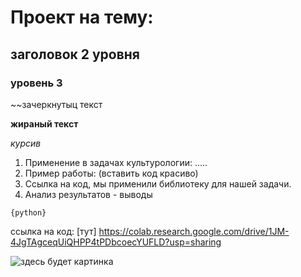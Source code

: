 # Проект на тему:

## заголовок 2 уровня ##

### уровень 3 ###

~~зачеркнутыц текст

**жираный текст**

*курсив*

1. Применение в задачах культурологии: .....
2. Пример работы: (вставить код красиво)
3. Ссылка на код, мы применили библиотеку для нашей задачи.
4. Анализ результатов - выводы 


```
{python}
```

ссылка на код: [тут] https://colab.research.google.com/drive/1JM-4JgTAgceqUiQHPP4tPDbcoecYUFLD?usp=sharing

![здесь будет картинка](https://vtbrussia.ru/local/templates/picasso/css/images/share/picasso-share-cubism.jpg)
